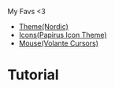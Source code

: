 My Favs <3
- [Theme(Nordic)](https://github.com/EliverLara/Nordic)
- [Icons(Papirus Icon Theme)](https://archlinux.org/packages/community/any/papirus-icon-theme/)
- [Mouse(Volante Cursors)](https://github.com/varlesh/volantes-cursors)

# Tutorial

